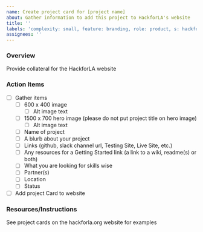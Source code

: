 ```yaml
---
name: Create project card for [project name]
about: Gather information to add this project to HackforLA's website
title: ''
labels: 'complexity: small, feature: branding, role: product, s: hackforla.org, s: PD team, size: 1pt'
assignees: ''
---
```


### Overview

Provide collateral for the HackforLA website

### Action Items

- [ ] Gather items
    - [ ] 600 x 400 image
        - [ ] Alt image text
    - [ ] 1500 x 700 hero image (please do not put project title on hero image)
        - [ ] Alt image text
    - [ ] Name of project
    - [ ] A blurb about your project
    - [ ] Links (github, slack channel url, Testing Site, Live Site, etc.)
    - [ ] Any resources for a Getting Started link (a link to a wiki, readme(s) or both)
    - [ ] What you are looking for skills wise
    - [ ] Partner(s)
    - [ ] Location
    - [ ] Status
- [ ] Add project Card to website

### Resources/Instructions

See project cards on the hackforla.org website for examples
